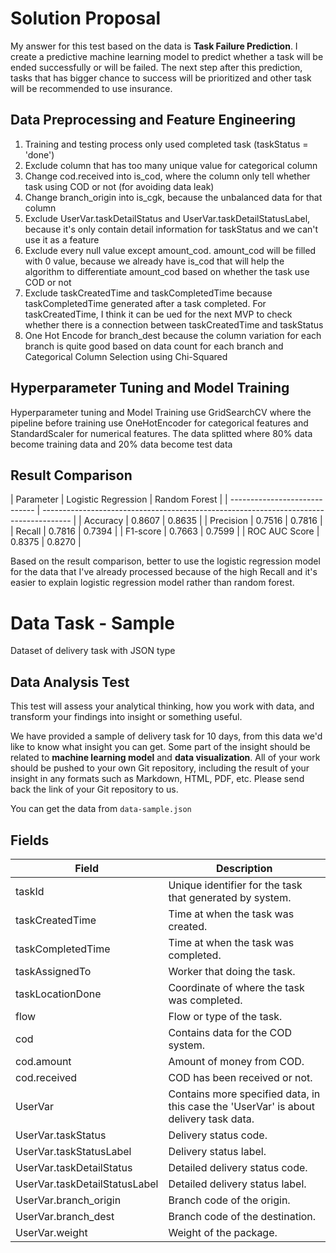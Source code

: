 # Solution Proposal

My answer for this test based on the data is **Task Failure Prediction**. I create a predictive machine learning model to predict whether a task will be ended successfully or will be failed. The next step after this prediction, tasks that has bigger chance to success will be prioritized and other task will be recommended to use insurance.

## Data Preprocessing and Feature Engineering

1. Training and testing process only used completed task (taskStatus = 'done')
2. Exclude column that has too many unique value for categorical column
3. Change cod.received into is_cod, where the column only tell whether task using COD or not (for avoiding data leak)
4. Change branch_origin into is_cgk, because the unbalanced data for that column
5. Exclude UserVar.taskDetailStatus and UserVar.taskDetailStatusLabel, because it's only contain detail information for taskStatus and we can't use it as a feature
6. Exclude every null value except amount_cod. amount_cod will be filled with 0 value, because we already have is_cod that will help the algorithm to differentiate amount_cod based on whether the task use COD or not
7. Exclude taskCreatedTime and taskCompletedTime because  taskCompletedTime generated after a task completed. For taskCreatedTime, I think it can be ued for the next MVP to check whether there is a connection between taskCreatedTime and taskStatus
8. One Hot Encode for branch_dest because the column variation for each branch is quite good based on data count for each branch and Categorical Column Selection using Chi-Squared

## Hyperparameter Tuning and Model Training

Hyperparameter tuning and Model Training use GridSearchCV where the pipeline before training use OneHotEncoder for categorical features and StandardScaler for numerical features. The data splitted where 80% data become training data and 20% data become test data 

## Result Comparison

| Parameter                     | Logistic Regression          | Random Forest                                          |
| ----------------------------- | ------------------------------------------------------------------------------------- |
| Accuracy                      | 0.8607                       | 0.8635                                                 |
| Precision                     | 0.7516                       | 0.7816                                                 |
| Recall                        | 0.7816                       | 0.7394                                                 |
| F1-score                      | 0.7663                       | 0.7599                                                 |
| ROC AUC Score                 | 0.8375                       | 0.8270                                                 |

Based on the result comparison, better to use the logistic regression model for the data that I've already processed because of the high Recall and it's easier to explain logistic regression model rather than random forest.



# Data Task - Sample

Dataset of delivery task with JSON type

## Data Analysis Test

This test will assess your analytical thinking, how you work with data, and transform your findings into insight or something useful.

We have provided a sample of delivery task for 10 days, from this data we'd like to know what insight you can get. Some part of the insight should be related to **machine learning model** and **data visualization**. All of your work should be pushed to your own Git repository, including the result of your insight in any formats such as Markdown, HTML, PDF, etc. Please send back the link of your Git repository to us.

You can get the data from `data-sample.json`

## Fields

| Field                         | Description                                                                           |
| ----------------------------- | ------------------------------------------------------------------------------------- |
| taskId                        | Unique identifier for the task that generated by system.                              |
| taskCreatedTime               | Time at when the task was created.                                                    |
| taskCompletedTime             | Time at when the task was completed.                                                  |
| taskAssignedTo                | Worker that doing the task.                                                           |
| taskLocationDone              | Coordinate of where the task was completed.                                           |
| flow                          | Flow or type of the task.                                                             |
| cod                           | Contains data for the COD system.                                                     |
| cod.amount                    | Amount of money from COD.                                                             |
| cod.received                  | COD has been received or not.                                                         |
| UserVar                       | Contains more specified data, in this case the 'UserVar' is about delivery task data. |
| UserVar.taskStatus            | Delivery status code.                                                                 |
| UserVar.taskStatusLabel       | Delivery status label.                                                                |
| UserVar.taskDetailStatus      | Detailed delivery status code.                                                        |
| UserVar.taskDetailStatusLabel | Detailed delivery status label.                                                       |
| UserVar.branch_origin         | Branch code of the origin.                                                            |
| UserVar.branch_dest           | Branch code of the destination.                                                       |
| UserVar.weight                | Weight of the package.                                                                |
